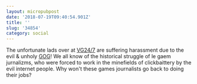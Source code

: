 ```yaml
---
layout: micropubpost
date: '2018-07-19T09:40:54.901Z'
title: ''
slug: '34854'
category: social
---
```

The unfortunate lads over at [VG24/7](https://www.vg247.com/) are suffering harassment due to the evil &amp; unholy [GOG](https://www.gog.com/)! We all know of the historical struggle of le gaem jurnalizms, who were forced to work in the minefields of clickbaittery by the evil internet people. Why won&#39;t these games journalists go back to doing their jobs?
